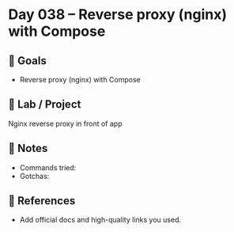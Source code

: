 # Day 038 – Reverse proxy (nginx) with Compose

## 🎯 Goals
- Reverse proxy (nginx) with Compose

## 🔧 Lab / Project
Nginx reverse proxy in front of app

## 📝 Notes
- Commands tried:
- Gotchas:

## 🔎 References
- Add official docs and high-quality links you used.
